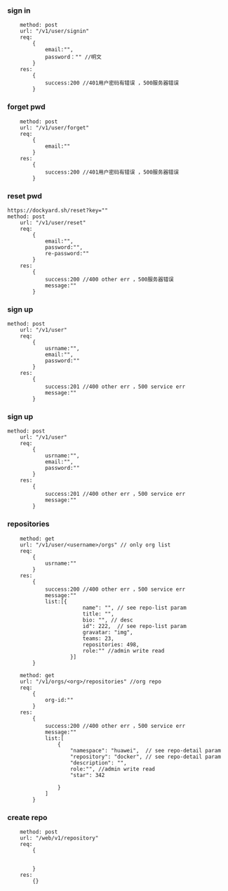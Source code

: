 ### sign in
		method: post
		url: "/v1/user/signin"
		req: 
			{
				email:"",
				password："" //明文
			}
		res:
			{
				success:200 //401用户密码有错误 ，500服务器错误
			}


### forget pwd
		method: post
		url: "/v1/user/forget"
		req: 
			{
				email:""
			}
		res:
			{
				success:200 //401用户密码有错误 ，500服务器错误				
			}


### reset pwd 
	https://dockyard.sh/reset?key=""
	method: post
		url: "/v1/user/reset"
		req: 
			{
				email:"",
				password:"",
				re-password:""
			}
		res:
			{
				success:200 //400 other err ，500服务器错误
				message:""
			}


###  sign up
	method: post
		url: "/v1/user"
		req: 
			{
				usrname:"",
				email:"",
				password:""
			}
		res:
			{
				success:201 //400 other err ，500 service err
				message:""
			}


###  sign up
	method: post
		url: "/v1/user"
		req: 
			{
				usrname:"",
				email:"",
				password:""
			}
		res:
			{
				success:201 //400 other err ，500 service err
				message:""
			}


###  repositories
		method: get
		url: "/v1/user/<username>/orgs" // only org list
		req: 
			{
				usrname:""
			}
		res:
			{
				success:200 //400 other err ，500 service err
				message:""
				list:[{
							name": "", // see repo-list param
							title: "",
							bio: "", // desc
							id": 222,  // see repo-list param 
							gravatar: "img",
							teams: 23,
							repositories: 498,
							role:"" //admin write read
						}]
			}

		method: get
		url: "/v1/orgs/<org>/repositories" //org repo
		req: 
			{
				org-id:""
			}
		res:
			{
				success:200 //400 other err ，500 service err
				message:""
				list:[
					{
						"namespace": "huawei",  // see repo-detail param
						"repository": "docker", // see repo-detail param
						"description": "",
						role:"", //admin write read
						"star": 342

					}
				]	
			}

### create repo
		method: post
		url: "/web/v1/repository" 
		req: 
			{
				
				
			}
		res:
			{}
			





